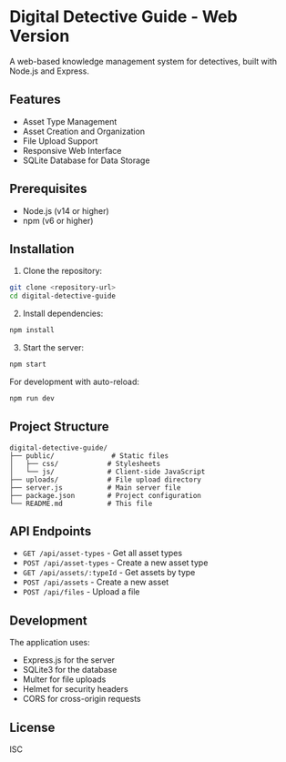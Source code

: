 # Digital Detective Guide - Web Version

A web-based knowledge management system for detectives, built with Node.js and Express.

## Features

- Asset Type Management
- Asset Creation and Organization
- File Upload Support
- Responsive Web Interface
- SQLite Database for Data Storage

## Prerequisites

- Node.js (v14 or higher)
- npm (v6 or higher)

## Installation

1. Clone the repository:
```bash
git clone <repository-url>
cd digital-detective-guide
```

2. Install dependencies:
```bash
npm install
```

3. Start the server:
```bash
npm start
```

For development with auto-reload:
```bash
npm run dev
```

## Project Structure

```
digital-detective-guide/
├── public/              # Static files
│   ├── css/            # Stylesheets
│   └── js/             # Client-side JavaScript
├── uploads/            # File upload directory
├── server.js           # Main server file
├── package.json        # Project configuration
└── README.md           # This file
```

## API Endpoints

- `GET /api/asset-types` - Get all asset types
- `POST /api/asset-types` - Create a new asset type
- `GET /api/assets/:typeId` - Get assets by type
- `POST /api/assets` - Create a new asset
- `POST /api/files` - Upload a file

## Development

The application uses:
- Express.js for the server
- SQLite3 for the database
- Multer for file uploads
- Helmet for security headers
- CORS for cross-origin requests

## License

ISC 
